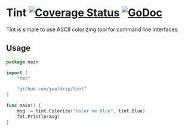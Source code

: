 # Tint [![Coverage Status](https://img.shields.io/coveralls/jwaldrip/tint.svg)](https://coveralls.io/r/jwaldrip/tint?branch=master) [![GoDoc](https://img.shields.io/badge/godoc-reference-blue.svg?style=flat-square)](https://godoc.org/github.com/jwaldrip/tint)

Tint is simple to use ASCII colorizing tool for command line interfaces.

## Usage

```go
package main

import (
	"fmt"

	"github.com/jwaldrip/tint"
)

func main() {
	msg := tint.Colorize("color me blue", tint.Blue)
	fmt.Println(msg)
}
```




